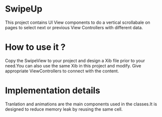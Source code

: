 # SwipeUp

This project contains UI View components to do a vertical scrollabale on pages to select next or previous View Controllers with different data.

# How to use it ?

Copy the SwipeView to your project and design a Xib file prior to your need.You can also use the same Xib in this project and modify.
Give appropriate ViewControllers to connect with the content.

# Implementation details

Tranlation and animations are the main components used in the classes.It is designed to reduce memory leak by reusing the same cell.
